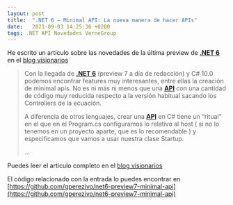 ```yaml
---
layout: post
title:  ".NET 6 – Minimal API: La nueva manera de hacer APIs"
date:   2021-09-03 14:25:36 +0200
tags: .NET API Novedades VerneGroup
---
```

He escrito un artículo sobre las novedades de la última preview de __[.NET 6](/tag/.NET)__ en el [blog visionarios](https://blogvisionarios.com/e-learning/articulos-data/net-6-minimal-api-la-nueva-manera-de-hacer-apis/)


> Con la llegada de __[.NET 6](/tag/.NET)__ (preview 7 a día de redacción) y C# 10.0 podemos encontrar features muy interesantes, entre ellas la creación de minimal apis. No es ni más ni menos que una __[API](/tag/API)__ con una cantidad de código muy reducida respecto a la versión habitual sacando los Controllers de la ecuación.
>
> A diferencia de otros lenguajes, crear una __[API](/tag/API)__ en C# tiene un “ritual” en el que en el Program.cs configuramos lo relativo al host ( si no lo tenemos en un proyecto  aparte, que es lo recomendable )  y especificamos que vamos a usar nuestra clase Startup.
> 
> ...


Puedes leer el artículo completo en el [blog visionarios](https://blogvisionarios.com/e-learning/articulos-data/net-6-minimal-api-la-nueva-manera-de-hacer-apis/)

El código relacionado con la entrada lo puedes encontrar en [https://github.com/gperezivo/net6-preview7-minimal-api](https://github.com/gperezivo/net6-preview7-minimal-api)
